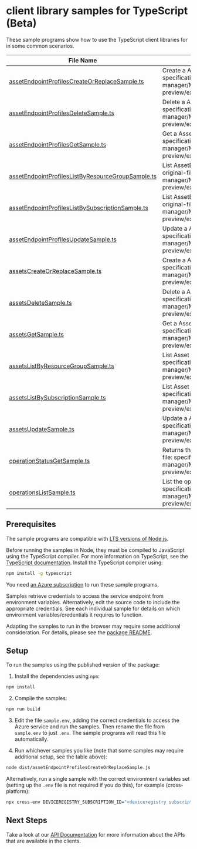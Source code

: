 # client library samples for TypeScript (Beta)

These sample programs show how to use the TypeScript client libraries for in some common scenarios.

| **File Name**                                                                                       | **Description**                                                                                                                                                                                                                    |
| --------------------------------------------------------------------------------------------------- | ---------------------------------------------------------------------------------------------------------------------------------------------------------------------------------------------------------------------------------- |
| [assetEndpointProfilesCreateOrReplaceSample.ts][assetendpointprofilescreateorreplacesample]         | Create a AssetEndpointProfile x-ms-original-file: specification/deviceregistry/resource-manager/Microsoft.DeviceRegistry/preview/2023-11-01-preview/examples/Create_AssetEndpointProfile.json                                      |
| [assetEndpointProfilesDeleteSample.ts][assetendpointprofilesdeletesample]                           | Delete a AssetEndpointProfile x-ms-original-file: specification/deviceregistry/resource-manager/Microsoft.DeviceRegistry/preview/2023-11-01-preview/examples/Delete_AssetEndpointProfile.json                                      |
| [assetEndpointProfilesGetSample.ts][assetendpointprofilesgetsample]                                 | Get a AssetEndpointProfile x-ms-original-file: specification/deviceregistry/resource-manager/Microsoft.DeviceRegistry/preview/2023-11-01-preview/examples/Get_AssetEndpointProfile.json                                            |
| [assetEndpointProfilesListByResourceGroupSample.ts][assetendpointprofileslistbyresourcegroupsample] | List AssetEndpointProfile resources by resource group x-ms-original-file: specification/deviceregistry/resource-manager/Microsoft.DeviceRegistry/preview/2023-11-01-preview/examples/List_AssetEndpointProfiles_ResourceGroup.json |
| [assetEndpointProfilesListBySubscriptionSample.ts][assetendpointprofileslistbysubscriptionsample]   | List AssetEndpointProfile resources by subscription ID x-ms-original-file: specification/deviceregistry/resource-manager/Microsoft.DeviceRegistry/preview/2023-11-01-preview/examples/List_AssetEndpointProfiles_Subscription.json |
| [assetEndpointProfilesUpdateSample.ts][assetendpointprofilesupdatesample]                           | Update a AssetEndpointProfile x-ms-original-file: specification/deviceregistry/resource-manager/Microsoft.DeviceRegistry/preview/2023-11-01-preview/examples/Update_AssetEndpointProfile.json                                      |
| [assetsCreateOrReplaceSample.ts][assetscreateorreplacesample]                                       | Create a Asset x-ms-original-file: specification/deviceregistry/resource-manager/Microsoft.DeviceRegistry/preview/2023-11-01-preview/examples/Create_Asset_With_ExternalAssetId.json                                               |
| [assetsDeleteSample.ts][assetsdeletesample]                                                         | Delete a Asset x-ms-original-file: specification/deviceregistry/resource-manager/Microsoft.DeviceRegistry/preview/2023-11-01-preview/examples/Delete_Asset.json                                                                    |
| [assetsGetSample.ts][assetsgetsample]                                                               | Get a Asset x-ms-original-file: specification/deviceregistry/resource-manager/Microsoft.DeviceRegistry/preview/2023-11-01-preview/examples/Get_Asset.json                                                                          |
| [assetsListByResourceGroupSample.ts][assetslistbyresourcegroupsample]                               | List Asset resources by resource group x-ms-original-file: specification/deviceregistry/resource-manager/Microsoft.DeviceRegistry/preview/2023-11-01-preview/examples/List_Assets_ResourceGroup.json                               |
| [assetsListBySubscriptionSample.ts][assetslistbysubscriptionsample]                                 | List Asset resources by subscription ID x-ms-original-file: specification/deviceregistry/resource-manager/Microsoft.DeviceRegistry/preview/2023-11-01-preview/examples/List_Assets_Subscription.json                               |
| [assetsUpdateSample.ts][assetsupdatesample]                                                         | Update a Asset x-ms-original-file: specification/deviceregistry/resource-manager/Microsoft.DeviceRegistry/preview/2023-11-01-preview/examples/Update_Asset.json                                                                    |
| [operationStatusGetSample.ts][operationstatusgetsample]                                             | Returns the current status of an async operation. x-ms-original-file: specification/deviceregistry/resource-manager/Microsoft.DeviceRegistry/preview/2023-11-01-preview/examples/Get_OperationStatus.json                          |
| [operationsListSample.ts][operationslistsample]                                                     | List the operations for the provider x-ms-original-file: specification/deviceregistry/resource-manager/Microsoft.DeviceRegistry/preview/2023-11-01-preview/examples/List_Operations.json                                           |

## Prerequisites

The sample programs are compatible with [LTS versions of Node.js](https://github.com/nodejs/release#release-schedule).

Before running the samples in Node, they must be compiled to JavaScript using the TypeScript compiler. For more information on TypeScript, see the [TypeScript documentation][typescript]. Install the TypeScript compiler using:

```bash
npm install -g typescript
```

You need [an Azure subscription][freesub] to run these sample programs.

Samples retrieve credentials to access the service endpoint from environment variables. Alternatively, edit the source code to include the appropriate credentials. See each individual sample for details on which environment variables/credentials it requires to function.

Adapting the samples to run in the browser may require some additional consideration. For details, please see the [package README][package].

## Setup

To run the samples using the published version of the package:

1. Install the dependencies using `npm`:

```bash
npm install
```

2. Compile the samples:

```bash
npm run build
```

3. Edit the file `sample.env`, adding the correct credentials to access the Azure service and run the samples. Then rename the file from `sample.env` to just `.env`. The sample programs will read this file automatically.

4. Run whichever samples you like (note that some samples may require additional setup, see the table above):

```bash
node dist/assetEndpointProfilesCreateOrReplaceSample.js
```

Alternatively, run a single sample with the correct environment variables set (setting up the `.env` file is not required if you do this), for example (cross-platform):

```bash
npx cross-env DEVICEREGISTRY_SUBSCRIPTION_ID="<deviceregistry subscription id>" DEVICEREGISTRY_RESOURCE_GROUP="<deviceregistry resource group>" node dist/assetEndpointProfilesCreateOrReplaceSample.js
```

## Next Steps

Take a look at our [API Documentation][apiref] for more information about the APIs that are available in the clients.

[assetendpointprofilescreateorreplacesample]: https://github.com/Azure/azure-sdk-for-js/blob/main/sdk/deviceregistry/arm-deviceregistry/samples/v1-beta/typescript/src/assetEndpointProfilesCreateOrReplaceSample.ts
[assetendpointprofilesdeletesample]: https://github.com/Azure/azure-sdk-for-js/blob/main/sdk/deviceregistry/arm-deviceregistry/samples/v1-beta/typescript/src/assetEndpointProfilesDeleteSample.ts
[assetendpointprofilesgetsample]: https://github.com/Azure/azure-sdk-for-js/blob/main/sdk/deviceregistry/arm-deviceregistry/samples/v1-beta/typescript/src/assetEndpointProfilesGetSample.ts
[assetendpointprofileslistbyresourcegroupsample]: https://github.com/Azure/azure-sdk-for-js/blob/main/sdk/deviceregistry/arm-deviceregistry/samples/v1-beta/typescript/src/assetEndpointProfilesListByResourceGroupSample.ts
[assetendpointprofileslistbysubscriptionsample]: https://github.com/Azure/azure-sdk-for-js/blob/main/sdk/deviceregistry/arm-deviceregistry/samples/v1-beta/typescript/src/assetEndpointProfilesListBySubscriptionSample.ts
[assetendpointprofilesupdatesample]: https://github.com/Azure/azure-sdk-for-js/blob/main/sdk/deviceregistry/arm-deviceregistry/samples/v1-beta/typescript/src/assetEndpointProfilesUpdateSample.ts
[assetscreateorreplacesample]: https://github.com/Azure/azure-sdk-for-js/blob/main/sdk/deviceregistry/arm-deviceregistry/samples/v1-beta/typescript/src/assetsCreateOrReplaceSample.ts
[assetsdeletesample]: https://github.com/Azure/azure-sdk-for-js/blob/main/sdk/deviceregistry/arm-deviceregistry/samples/v1-beta/typescript/src/assetsDeleteSample.ts
[assetsgetsample]: https://github.com/Azure/azure-sdk-for-js/blob/main/sdk/deviceregistry/arm-deviceregistry/samples/v1-beta/typescript/src/assetsGetSample.ts
[assetslistbyresourcegroupsample]: https://github.com/Azure/azure-sdk-for-js/blob/main/sdk/deviceregistry/arm-deviceregistry/samples/v1-beta/typescript/src/assetsListByResourceGroupSample.ts
[assetslistbysubscriptionsample]: https://github.com/Azure/azure-sdk-for-js/blob/main/sdk/deviceregistry/arm-deviceregistry/samples/v1-beta/typescript/src/assetsListBySubscriptionSample.ts
[assetsupdatesample]: https://github.com/Azure/azure-sdk-for-js/blob/main/sdk/deviceregistry/arm-deviceregistry/samples/v1-beta/typescript/src/assetsUpdateSample.ts
[operationstatusgetsample]: https://github.com/Azure/azure-sdk-for-js/blob/main/sdk/deviceregistry/arm-deviceregistry/samples/v1-beta/typescript/src/operationStatusGetSample.ts
[operationslistsample]: https://github.com/Azure/azure-sdk-for-js/blob/main/sdk/deviceregistry/arm-deviceregistry/samples/v1-beta/typescript/src/operationsListSample.ts
[apiref]: https://docs.microsoft.com/javascript/api/@azure/arm-deviceregistry?view=azure-node-preview
[freesub]: https://azure.microsoft.com/free/
[package]: https://github.com/Azure/azure-sdk-for-js/tree/main/sdk/deviceregistry/arm-deviceregistry/README.md
[typescript]: https://www.typescriptlang.org/docs/home.html
